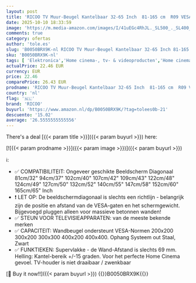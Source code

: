```yaml
---
layout: post
title: 'RICOO TV Muur-Beugel Kantelbaar 32-65 Inch  81-165 cm  R09 VESA 200x200-400x400 Ophangbeugel belastbaar 45kg TV-Houder voor LED LCD Schermen'
date: 2025-10-10 18:33:59
image: 'https://m.media-amazon.com/images/I/41uEGc4RhJL._SL500_._SL400_.jpg'
comments: true
category: ofertas
author: 'tole.es'
slug: 'B0050BRX9K-nl RICOO TV Muur-Beugel Kantelbaar 32-65 Inch 81-165 cm R09...'
sku: 'B0050BRX9K-nl'
tags: [ 'Elektronica','Home cinema-, tv- & videoproducten','Home cinema-videoaccessoires','TV muur- & plafondsteunen','Tv-standaards & -muurbeugels','ricoo','🇳🇱', ]
actualPrice: 22.46 EUR
currency: EUR
price: 22.46
comparePrice: 26.43 EUR
prodname: 'RICOO TV Muur-Beugel Kantelbaar 32-65 Inch  81-165 cm  R09 VESA 200x200-400x400 Ophangbeugel belastbaar 45kg TV-Houder voor LED LCD Schermen'
country: 'nl'
flag: '🇳🇱'
brand: 'RICOO'
buyurl: 'https://www.amazon.nl/dp/B0050BRX9K/?tag=tolees0b-21'
descuento: '15.02'
average: '26.5555555555556'
---
```


There's a deal [{{< param title >}}]({{< param buyurl >}})  here:

[![{{< param prodname >}}]({{< param image >}})]({{< param buyurl >}})

ℹ️:

- ✅ COMPATIBILITEIT: Ongeveer geschikte Beeldscherm Diagonaal 81cm/32" 94cm/37" 102cm/40" 107cm/42" 109cm/43" 122cm/48" 124cm/49" 127cm/50" 132cm/52" 140cm/55" 147cm/58" 152cm/60" 165cm/65" Inch
- ❗ LET OP: De beeldschermdiagonaal is slechts een richtlijn - belangrijk zijn de positie en afstand van de VESA-gaten en het schermgewicht. Bijgevoegd pluggen alleen voor massieve betonnen wanden!
- ✅ STEUN VOOR TELEVISIEAPPARATEN: van de meeste bekende merken
- ✅ CAPACITEIT: Wandbeugel ondersteunt VESA-Normen 200x200 300x200 300x300 400x200 400x400. Ophang Systeem out Staal, Zwart
- ✅ FUNKTIEKEN: Supervlakke - de Wand-Afstand is slechts 69 mm. Helling: Kantel-bereik +/-15 graden. Voor het perfecte Home Cinema gevoel. TV-houder is niet draaibaar / zwenkbaar

[🛒 Buy it now!!]({{< param buyurl >}})
{{<world>}}B0050BRX9K{{</world>}}
